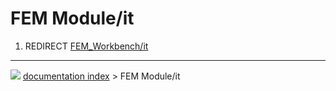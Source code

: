 # FEM Module/it
1.  REDIRECT [FEM_Workbench/it](FEM_Workbench/it.md)



---
![](images/Button_right.svg) [documentation index](../README.md) > FEM Module/it
